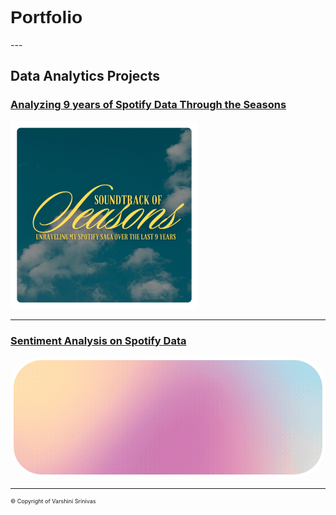 <link href='https://fonts.googleapis.com/css?family=Bungee Shade' rel='stylesheet'>
<h1 style="font-family: 'Bungee Shade', sans-serif;">Portfolio</h1>
---

## Data Analytics Projects 

### [Analyzing 9 years of Spotify Data Through the Seasons](/seasons_eda.md)

<a href="/seasons_eda.md">
  <img src="images/spotify_project/spotify_eda_thumbnail.png?raw=true" width="300" alt="Spotify Seasonality Analysis EDA"/>
</a>

---
### [Sentiment Analysis on Spotify Data](/sentiment_analysis.md)

<a href="/sentiment_analysis.md">
  <div style="border-radius: 50px; overflow: hidden; border: 5px solid white; display: inline-block;">
    <img src="images/spotify_project/sentiment_analysis.gif?raw=true" width="1000" style="display: block;" />
  </div>
</a>


---
<p style="font-size:9px"> © Copyright of Varshini Srinivas </p>
<!-- Remove above link if you don't want to attibute -->

